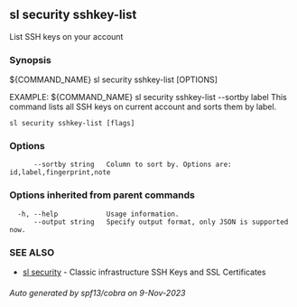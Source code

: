 ## sl security sshkey-list

List SSH keys on your account

### Synopsis

${COMMAND_NAME} sl security sshkey-list [OPTIONS]

EXAMPLE:
   ${COMMAND_NAME} sl security sshkey-list --sortby label
   This command lists all SSH keys on current account and sorts them by label.

```
sl security sshkey-list [flags]
```

### Options

```
      --sortby string   Column to sort by. Options are: id,label,fingerprint,note
```

### Options inherited from parent commands

```
  -h, --help            Usage information.
      --output string   Specify output format, only JSON is supported now.
```

### SEE ALSO

* [sl security](sl_security.md)	 - Classic infrastructure SSH Keys and SSL Certificates

###### Auto generated by spf13/cobra on 9-Nov-2023
